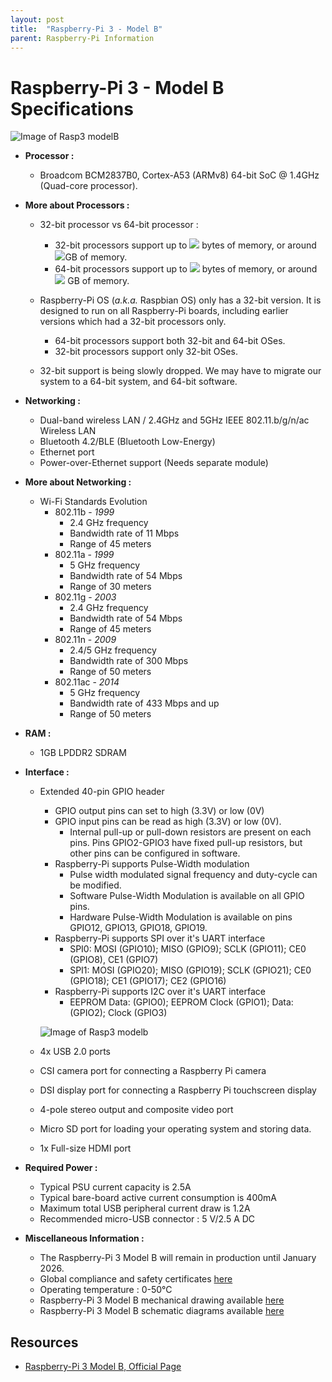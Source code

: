 ```yaml
---
layout: post
title:  "Raspberry-Pi 3 - Model B"
parent: Raspberry-Pi Information
---
```


# Raspberry-Pi 3 - Model B Specifications

![Image of Rasp3 modelB](https://www.raspberrypi.org/homepage-9df4b/static/3198932bc370441e554eb72e9713e12b/052d8/67d8fcc5b2796665a45f61a2e8a5bb7f10cdd3f5_raspberry-pi-3-1-1619x1080.jpg)

- **Processor :** 

  - Broadcom BCM2837B0, Cortex-A53 (ARMv8) 64-bit SoC @ 1.4GHz (Quad-core processor).
  
- **More about Processors :**

  - 32-bit processor vs 64-bit processor :

    - 32-bit processors support up to <img src="https://render.githubusercontent.com/render/math?math=2^{32} "> bytes of memory, or around <img src="https://render.githubusercontent.com/render/math?math=4">GB of memory.
    - 64-bit processors support up to <img src="https://render.githubusercontent.com/render/math?math=2^{64} "> bytes of memory, or around  <img src="https://render.githubusercontent.com/render/math?math=17*10^{9}"> GB of memory.

  - Raspberry-Pi OS (*a.k.a.* Raspbian OS) only has a 32-bit version. It is designed to run on all Raspberry-Pi boards, including earlier versions which had a 32-bit processors only.

    - 64-bit processors support both 32-bit and 64-bit OSes.
    - 32-bit processors support only 32-bit OSes.

  - 32-bit support is being slowly dropped. We may have to migrate our system to a 64-bit system, and 64-bit software.

    

- **Networking :**

  - Dual-band wireless LAN / 2.4GHz and 5GHz IEEE 802.11.b/g/n/ac Wireless LAN
  - Bluetooth 4.2/BLE (Bluetooth Low-Energy)
  - Ethernet port
  - Power-over-Ethernet support (Needs separate module)

- **More about Networking :**

  - Wi-Fi Standards Evolution
    - 802.11b - *1999*
      - 2.4 GHz frequency
      - Bandwidth rate of 11 Mbps
      - Range of 45 meters
    - 802.11a - *1999*
      - 5 GHz frequency
      - Bandwidth rate of 54 Mbps
      - Range of 30 meters
    - 802.11g - *2003*
      - 2.4 GHz frequency
      - Bandwidth rate of 54 Mbps
      - Range of 45 meters
    - 802.11n - *2009*
      - 2.4/5 GHz frequency
      - Bandwidth rate of 300 Mbps
      - Range of 50 meters
    - 802.11ac - *2014*
      - 5 GHz frequency
      - Bandwidth rate of 433 Mbps and up
      - Range of 50 meters

  

- **RAM :** 

  - 1GB LPDDR2 SDRAM

  

- **Interface :** 

  - Extended 40-pin GPIO header

    - GPIO output pins can set to high (3.3V) or low (0V)
    - GPIO input pins can be read as high (3.3V) or low (0V).
      - Internal pull-up or pull-down resistors are present on each pins. Pins GPIO2-GPIO3 have fixed pull-up resistors, but other pins can be configured in software.
    - Raspberry-Pi supports Pulse-Width modulation
      - Pulse width modulated signal frequency and duty-cycle can be modified.
      - Software Pulse-Width Modulation is available on all GPIO pins.
      - Hardware Pulse-Width Modulation is available on pins GPIO12, GPIO13, GPIO18, GPIO19.
    - Raspberry-Pi supports SPI over it's UART interface
      - SPI0: MOSI (GPIO10); MISO (GPIO9); SCLK (GPIO11); CE0 (GPIO8), CE1 (GPIO7)
      - SPI1: MOSI (GPIO20); MISO (GPIO19); SCLK (GPIO21); CE0 (GPIO18); CE1 (GPIO17); CE2 (GPIO16)
    - Raspberry-Pi supports I2C over it's UART interface
      - EEPROM Data: (GPIO0); EEPROM Clock (GPIO1); Data: (GPIO2); Clock (GPIO3)

    

    ![Image of Rasp3 modelb](https://www.raspberrypi.org/documentation/usage/gpio/images/gpiozero-pinout.png)

  - 4x USB 2.0 ports

  - CSI camera port for connecting a Raspberry Pi camera

  - DSI display port for connecting a Raspberry Pi touchscreen display

  - 4-pole stereo output and composite video port

  - Micro SD port for loading your operating system and storing data.

  - 1x Full-size HDMI port

  

- **Required Power :** 

  - Typical PSU current capacity is 2.5A
  - Typical bare-board active current consumption is 400mA
  - Maximum total USB peripheral current draw is 1.2A
  - Recommended micro-USB connector : 5 V/2.5 A DC



- **Miscellaneous Information :**
  - The Raspberry-Pi 3 Model B will remain in production until January 2026.
  - Global compliance and safety certificates [here](https://www.raspberrypi.org/documentation/hardware/raspberrypi/conformity.md)
  - Operating temperature : 0-50°C
  - Raspberry-Pi 3 Model B mechanical drawing available [here](https://github.com/raspberrypi/documentation/raw/master/hardware/raspberrypi/mechanical/rpi_MECH_3bplus.pdf)
  - Raspberry-Pi 3 Model B schematic diagrams available [here](https://www.raspberrypi.org/documentation/hardware/raspberrypi/schematics/rpi_SCH_3bplus_1p0_reduced.pdf)



## Resources

- [Raspberry-Pi 3 Model B, Official Page](https://www.raspberrypi.org/products/raspberry-pi-3-model-b-plus/)
